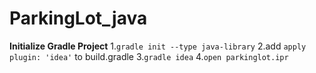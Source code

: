 # ParkingLot_java

**Initialize Gradle Project**
1.`gradle init --type java-library`
2.add `apply plugin: 'idea'` to build.gradle
3.`gradle idea`
4.`open parkinglot.ipr`




